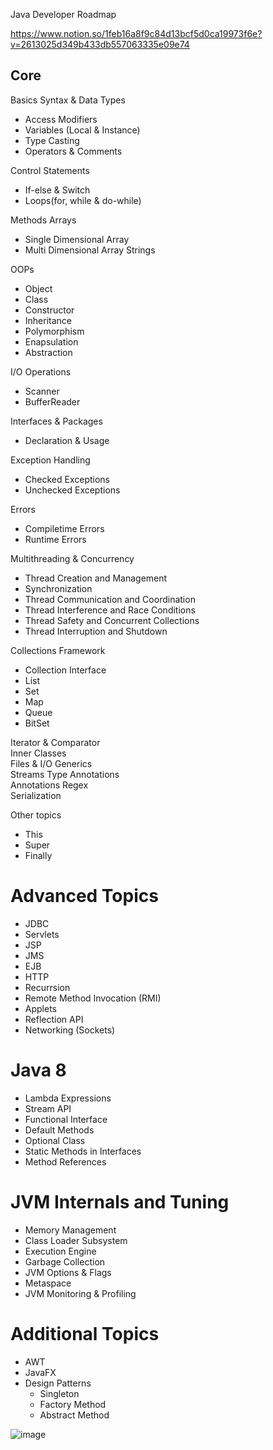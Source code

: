 Java Developer Roadmap		

https://www.notion.so/1feb16a8f9c84d13bcf5d0ca19973f6e?v=2613025d349b433db557063335e09e74		


## Core	

Basics Syntax & Data Types
- Access  Modifiers
- Variables (Local & Instance)
- Type Casting
- Operators & Comments

Control Statements
- If-else & Switch
- Loops(for, while & do-while)

Methods	
Arrays
- Single Dimensional Array
- Multi Dimensional Array
Strings	

OOPs
- Object
- Class
- Constructor
- Inheritance
- Polymorphism
- Enapsulation
- Abstraction

I/O Operations
- Scanner
- BufferReader

Interfaces & Packages
- Declaration & Usage

Exception Handling
- Checked Exceptions
- Unchecked Exceptions

Errors
- Compiletime Errors
- Runtime Errors

Multithreading & Concurrency
- Thread Creation and Management
- Synchronization
- Thread Communication and Coordination
- Thread Interference and Race Conditions
- Thread Safety and Concurrent Collections
- Thread Interruption and Shutdown

Collections Framework
- Collection Interface
- List
- Set
- Map
- Queue
- BitSet

Iterator & Comparator	
Inner Classes	
Files & I/O	
Generics	
Streams	
Type Annotations	
Annotations	
Regex	
Serialization

Other topics
- This
- Super
- Finally


# Advanced Topics
- JDBC
- Servlets
- JSP
- JMS
- EJB
- HTTP
- Recurrsion
- Remote Method Invocation (RMI)
- Applets
- Reflection API
- Networking (Sockets)	

# Java 8
- Lambda Expressions
- Stream API
- Functional Interface
- Default Methods
- Optional Class
- Static Methods in Interfaces
- Method References	

# JVM Internals and Tuning
- Memory Management
- Class Loader Subsystem
- Execution Engine
- Garbage Collection
- JVM Options & Flags
- Metaspace
- JVM Monitoring & Profiling	

# Additional Topics
-  AWT
-  JavaFX
-  Design Patterns
   - Singleton
   - Factory Method
   - Abstract Method

![image](https://github.com/SravanKondeti/Java-Roadmap/assets/131296571/01bcbd7b-03a2-467d-ac69-d8a1c631c281)
